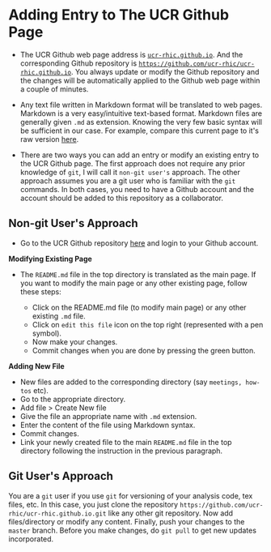 Adding Entry to The UCR Github Page
=====================================

- The UCR Github web page address is [`ucr-rhic.github.io`](https://ucr-rhic.github.io). And the corresponding Github repository is [`https://github.com/ucr-rhic/ucr-rhic.github.io`](https://github.com/ucr-rhic/ucr-rhic.github.io). You always update or modify the Github repository and the changes will be automatically applied to the Github web page within a couple of minutes.

- Any text file written in Markdown format will be translated to web pages. Markdown is a very easy/intuitive text-based format. Markdown files are generally given `.md` as extension.  Knowing the very few basic syntax will be sufficient in our case. For example, compare this current page to it's raw version [here](https://raw.githubusercontent.com/ucr-rhic/ucr-rhic.github.io/master/how-tos/adding_entry_for_ucr_page.md).

- There are two ways you can add an entry or modify an existing entry to the UCR Github page.
The first approach does not require any prior knowledge of `git`, I will call it `non-git user's` approach. The other approach assumes you are a git user who is familiar with the `git` commands. In both cases, you need to have a Github account and the account should be added to this repository as a collaborator.


Non-git User's Approach
-------------------------

- Go to the UCR Github repository [here](https://github.com/ucr-rhic/ucr-rhic.github.io) and login to your Github account.

**Modifying Existing Page**
- The `README.md` file in the top directory is translated as the main page. If you want to modify the main page or any other existing page, follow these steps:

  - Click on the README.md file (to modify main page) or any other existing `.md` file.  
  - Click on `edit this file` icon on the top right (represented with a pen symbol). 
  - Now make your changes. 
  - Commit changes when you are done by pressing the green button.


**Adding New File**
- New files are added to the corresponding directory (say `meetings, how-tos` etc).
- Go to the appropriate directory.
- Add file > Create New file
- Give the file an appropriate name with `.md` extension.
- Enter the content of the file using Markdown syntax.
- Commit changes.
- Link your newly created file to the main `README.md` file in the top directory following the instruction in the previous paragraph.


Git User's Approach
---------------------

You are a `git` user if you use `git` for versioning of your analysis code, tex files, etc. In this case, you just clone the repository `https://github.com/ucr-rhic/ucr-rhic.github.io.git` like any other git repository. Now add files/directory or modify any content. Finally, push your changes to the `master` branch. Before you make changes, do `git pull` to get new updates incorporated. 
